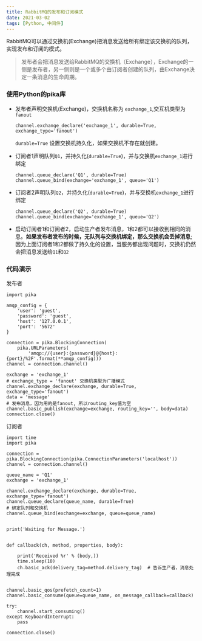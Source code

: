 ```yaml
---
title: RabbitMQ的发布和订阅模式
date: 2021-03-02
tags: [Python, 中间件]
---
```


RabbitMQ可以通过交换机(Exchange)把消息发送给所有绑定该交换机的队列，实现发布和订阅的模式。

> 发布者会把消息发送给RabbitMQ的交换机（Exchange），Exchange的一侧是发布者，另一侧则是一个或多个由订阅者创建的队列，由Exchange决定一条消息的生命周期。

### 使用Python的pika库

- 发布者声明交换机(Exchange)，交换机名称为 `exchange_1`,交互机类型为`fanout`

  ```
  channel.exchange_declare('exchange_1', durable=True, exchange_type='fanout')
  ```

  `durable=True` 设置交换机持久化，如果交换机不存在就创建。

- 订阅者1声明队列`Q1`，并持久化(`durable=True`)，并与交换机`exchange_1`进行绑定

  ```
  channel.queue_declare('Q1', durable=True)
  channel.queue_bind(exchange='exchange_1', queue='Q1')
  ```

- 订阅者2声明队列`Q2`，并持久化(`durable=True`)，并与交换机`exchange_1`进行绑定

  ```
  channel.queue_declare('Q2', durable=True)
  channel.queue_bind(exchange='exchange_1', queue='Q2')
  ```

- 启动订阅者1和订阅者2，启动生产者发布消息，1和2都可以接收到相同的消息。**如果发布者发布的时候，无队列与交换机绑定，那么交换机会丢掉消息**;因为上面订阅者1和2都做了持久化的设置，当服务都出现问题时，交换机仍然会把消息发送给`Q1`和`Q2`

### 代码演示

发布者

<!-- more -->

```
import pika

amqp_config = {
    'user': 'guest',
    'password': 'guest',
    'host': '127.0.0.1',
    'port': '5672'
}

connection = pika.BlockingConnection(
    pika.URLParameters(
        'amqp://{user}:{password}@{host}:{port}/%2F'.format(**amqp_config)))
channel = connection.channel()

exchange = 'exchange_1'
# exchange_type = 'fanout' 交换机类型为广播模式
channel.exchange_declare(exchange, durable=True, exchange_type='fanout')
data = 'message'
# 发布消息，因为用的是fanout, 所以routing_key值为空
channel.basic_publish(exchange=exchange, routing_key='', body=data)
connection.close()

```

订阅者

```
import time
import pika

connection = pika.BlockingConnection(pika.ConnectionParameters('localhost'))
channel = connection.channel()

queue_name = 'Q1'
exchange = 'exchange_1'

channel.exchange_declare(exchange, durable=True, exchange_type='fanout')
channel.queue_declare(queue_name, durable=True)
# 绑定队列和交换机
channel.queue_bind(exchange=exchange, queue=queue_name)


print('Waiting for Message.')


def callback(ch, method, properties, body):

    print('Received %r' % (body,))
    time.sleep(10)
    ch.basic_ack(delivery_tag=method.delivery_tag)  # 告诉生产者，消息处理完成


channel.basic_qos(prefetch_count=1)
channel.basic_consume(queue=queue_name, on_message_callback=callback)

try:
    channel.start_consuming()
except KeyboardInterrupt:
    pass

connection.close()
```

